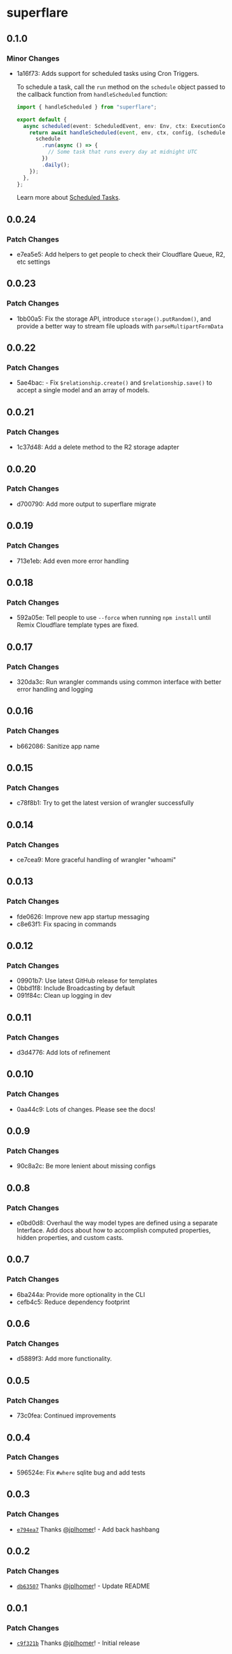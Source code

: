 # superflare

## 0.1.0

### Minor Changes

- 1a16f73: Adds support for scheduled tasks using Cron Triggers.

  To schedule a task, call the `run` method on the `schedule` object passed to the callback function from `handleScheduled` function:

  ```ts
  import { handleScheduled } from "superflare";

  export default {
    async scheduled(event: ScheduledEvent, env: Env, ctx: ExecutionContext) {
      return await handleScheduled(event, env, ctx, config, (schedule) => {
        schedule
          .run(async () => {
            // Some task that runs every day at midnight UTC
          })
          .daily();
      });
    },
  };
  ```

  Learn more about [Scheduled Tasks](https://superflare.dev/scheduled-tasks).

## 0.0.24

### Patch Changes

- e7ea5e5: Add helpers to get people to check their Cloudflare Queue, R2, etc settings

## 0.0.23

### Patch Changes

- 1bb00a5: Fix the storage API, introduce `storage().putRandom()`, and provide a better way to stream file uploads with `parseMultipartFormData`

## 0.0.22

### Patch Changes

- 5ae4bac: - Fix `$relationship.create()` and `$relationship.save()` to accept a single model and an array of models.

## 0.0.21

### Patch Changes

- 1c37d48: Add a delete method to the R2 storage adapter

## 0.0.20

### Patch Changes

- d700790: Add more output to superflare migrate

## 0.0.19

### Patch Changes

- 713e1eb: Add even more error handling

## 0.0.18

### Patch Changes

- 592a05e: Tell people to use `--force` when running `npm install` until Remix Cloudflare template types are fixed.

## 0.0.17

### Patch Changes

- 320da3c: Run wrangler commands using common interface with better error handling and logging

## 0.0.16

### Patch Changes

- b662086: Sanitize app name

## 0.0.15

### Patch Changes

- c78f8b1: Try to get the latest version of wrangler successfully

## 0.0.14

### Patch Changes

- ce7cea9: More graceful handling of wrangler "whoami"

## 0.0.13

### Patch Changes

- fde0626: Improve new app startup messaging
- c8e63f1: Fix spacing in commands

## 0.0.12

### Patch Changes

- 09901b7: Use latest GitHub release for templates
- 0bbd1f8: Include Broadcasting by default
- 091f84c: Clean up logging in dev

## 0.0.11

### Patch Changes

- d3d4776: Add lots of refinement

## 0.0.10

### Patch Changes

- 0aa44c9: Lots of changes. Please see the docs!

## 0.0.9

### Patch Changes

- 90c8a2c: Be more lenient about missing configs

## 0.0.8

### Patch Changes

- e0bd0d8: Overhaul the way model types are defined using a separate Interface. Add docs about how to accomplish computed properties, hidden properties, and custom casts.

## 0.0.7

### Patch Changes

- 6ba244a: Provide more optionality in the CLI
- cefb4c5: Reduce dependency footprint

## 0.0.6

### Patch Changes

- d5889f3: Add more functionality.

## 0.0.5

### Patch Changes

- 73c0fea: Continued improvements

## 0.0.4

### Patch Changes

- 596524e: Fix `#where` sqlite bug and add tests

## 0.0.3

### Patch Changes

- [`e794ea7`](https://github.com/jplhomer/superflare/commit/e794ea72d851fd9a60c533f0d277341e497f50b3) Thanks [@jplhomer](https://github.com/jplhomer)! - Add back hashbang

## 0.0.2

### Patch Changes

- [`db63507`](https://github.com/jplhomer/superflare/commit/db635072c72f4949d83792dcc0916f754c23e18b) Thanks [@jplhomer](https://github.com/jplhomer)! - Update README

## 0.0.1

### Patch Changes

- [`c9f321b`](https://github.com/jplhomer/superflare/commit/c9f321b4c44885838196eecff489c586116befe7) Thanks [@jplhomer](https://github.com/jplhomer)! - Initial release
